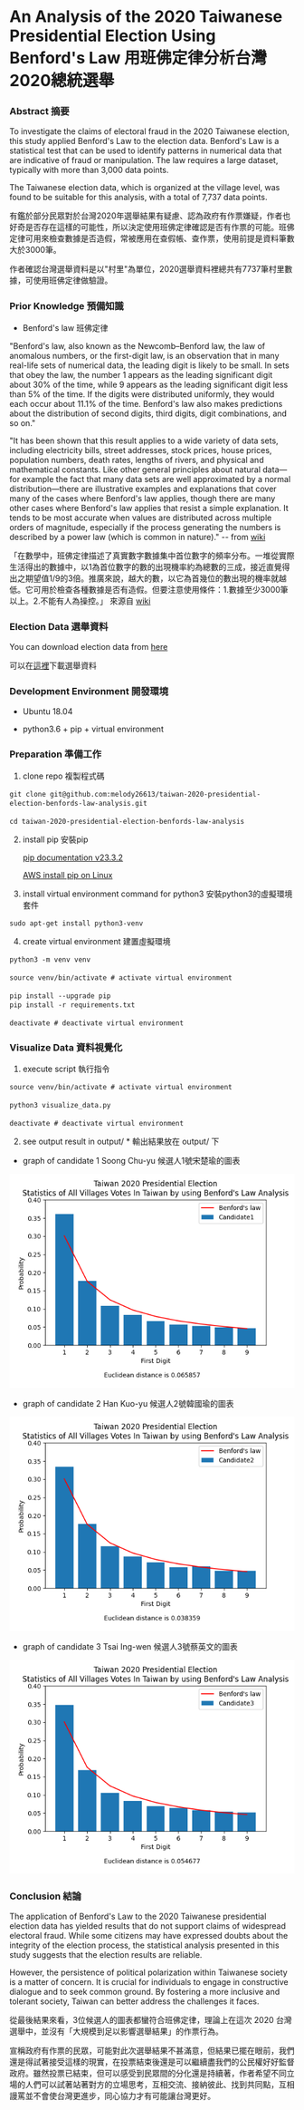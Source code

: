 # An Analysis of the 2020 Taiwanese Presidential Election Using Benford's Law 用班佛定律分析台灣2020總統選舉


### Abstract 摘要

To investigate the claims of electoral fraud in the 2020 Taiwanese election, this study applied Benford's Law to the election data. Benford's Law is a statistical test that can be used to identify patterns in numerical data that are indicative of fraud or manipulation. The law requires a large dataset, typically with more than 3,000 data points.

The Taiwanese election data, which is organized at the village level, was found to be suitable for this analysis, with a total of 7,737 data points.
    
有鑑於部分民眾對於台灣2020年選舉結果有疑慮、認為政府有作票嫌疑，作者也好奇是否存在這樣的可能性，所以決定使用班佛定律確認是否有作票的可能。班佛定律可用來檢查數據是否造假，常被應用在查假帳、查作票，使用前提是資料筆數大於3000筆。

作者確認台灣選舉資料是以"村里"為單位，2020選舉資料裡總共有7737筆村里數據，可使用班佛定律做驗證。

### Prior Knowledge 預備知識

* Benford's law 班佛定律

"Benford's law, also known as the Newcomb–Benford law, the law of anomalous numbers, or the first-digit law, is an observation that in many real-life sets of numerical data, the leading digit is likely to be small. In sets that obey the law, the number 1 appears as the leading significant digit about 30% of the time, while 9 appears as the leading significant digit less than 5% of the time. If the digits were distributed uniformly, they would each occur about 11.1% of the time. Benford's law also makes predictions about the distribution of second digits, third digits, digit combinations, and so on."

"It has been shown that this result applies to a wide variety of data sets, including electricity bills, street addresses, stock prices, house prices, population numbers, death rates, lengths of rivers, and physical and mathematical constants. Like other general principles about natural data—for example the fact that many data sets are well approximated by a normal distribution—there are illustrative examples and explanations that cover many of the cases where Benford's law applies, though there are many other cases where Benford's law applies that resist a simple explanation. It tends to be most accurate when values are distributed across multiple orders of magnitude, especially if the process generating the numbers is described by a power law (which is common in nature)."
-- from [wiki](https://en.wikipedia.org/wiki/Benford%27s_law)

「在數學中，班佛定律描述了真實數字數據集中首位數字的頻率分布。一堆從實際生活得出的數據中，以1為首位數字的數的出現機率約為總數的三成，接近直覺得出之期望值1/9的3倍。推廣來說，越大的數，以它為首幾位的數出現的機率就越低。它可用於檢查各種數據是否有造假。但要注意使用條件：1.數據至少3000筆以上。2.不能有人為操控。」 來源自 [wiki](https://zh.wikipedia.org/wiki/%E6%9C%AC%E7%A6%8F%E7%89%B9%E5%AE%9A%E5%BE%8B)


### Election Data 選舉資料
You can download election data from [here](https://db.cec.gov.tw/ElecTable/Election/ElecTickets?dataType=tickets&typeId=ELC&subjectId=P0&legisId=00&themeId=1f7d9f4f6bfe06fdaf4db7df2ed4d60c&dataLevel=N&prvCode=00&cityCode=000&areaCode=00&deptCode=000&liCode=0000)

可以在[這裡](https://db.cec.gov.tw/ElecTable/Election/ElecTickets?dataType=tickets&typeId=ELC&subjectId=P0&legisId=00&themeId=1f7d9f4f6bfe06fdaf4db7df2ed4d60c&dataLevel=N&prvCode=00&cityCode=000&areaCode=00&deptCode=000&liCode=0000)下載選舉資料

### Development Environment 開發環境

* Ubuntu 18.04

* python3.6 + pip + virtual environment


### Preparation 準備工作

1. clone repo 複製程式碼

```
git clone git@github.com:melody26613/taiwan-2020-presidential-election-benfords-law-analysis.git

cd taiwan-2020-presidential-election-benfords-law-analysis
```

2. install pip 安裝pip

    [pip documentation v23.3.2](https://pip.pypa.io/en/stable/installation/)

    [AWS install pip on Linux](https://docs.aws.amazon.com/zh_tw/elasticbeanstalk/latest/dg/eb-cli3-install-linux.html)

3. install virtual environment command for python3 安裝python3的虛擬環境套件
```
sudo apt-get install python3-venv
```

4. create virtual environment 建置虛擬環境
```
python3 -m venv venv
        
source venv/bin/activate # activate virtual environment
        
pip install --upgrade pip
pip install -r requirements.txt

deactivate # deactivate virtual environment
```

### Visualize Data 資料視覺化

1. execute script 執行指令
```
source venv/bin/activate # activate virtual environment
        
python3 visualize_data.py
        
deactivate # deactivate virtual environment
```

2. see output result in output/ * 輸出結果放在 output/ 下

* graph of candidate 1 Soong Chu-yu 候選人1號宋楚瑜的圖表

![image](https://github.com/melody26613/taiwan-2020-presidential-election-benfords-law-analysis/blob/master/output/Candidate1.png)

* graph of candidate 2 Han Kuo-yu 候選人2號韓國瑜的圖表

![image](https://github.com/melody26613/taiwan-2020-presidential-election-benfords-law-analysis/blob/master/output/Candidate2.png)

* graph of candidate 3 Tsai Ing-wen 候選人3號蔡英文的圖表

![image](https://github.com/melody26613/taiwan-2020-presidential-election-benfords-law-analysis/blob/master/output/Candidate3.png)

### Conclusion 結論

The application of Benford's Law to the 2020 Taiwanese presidential election data has yielded results that do not support claims of widespread electoral fraud. While some citizens may have expressed doubts about the integrity of the election process, the statistical analysis presented in this study suggests that the election results are reliable.

However, the persistence of political polarization within Taiwanese society is a matter of concern. It is crucial for individuals to engage in constructive dialogue and to seek common ground. By fostering a more inclusive and tolerant society, Taiwan can better address the challenges it faces.

從最後結果來看，3位候選人的圖表都蠻符合班佛定律，理論上在這次 2020 台灣選舉中，並沒有「大規模到足以影響選舉結果」的作票行為。

宣稱政府有作票的民眾，可能對此次選舉結果不甚滿意，但結果已擺在眼前，我們還是得試著接受這樣的現實，在投票結束後還是可以繼續盡我們的公民權好好監督政府。雖然投票已結束，但可以感受到民眾間的分化還是持續著，作者希望不同立場的人們可以試著站著對方的立場思考，互相交流、接納彼此、找到共同點，互相謾罵並不會使台灣更進步，同心協力才有可能讓台灣更好。